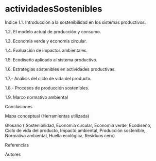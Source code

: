 # actividadesSostenibles

Índice
1.1. Introducción a la sostenibilidad en los sistemas productivos.

1.2. El modelo actual de producción y consumo.

1.3. Economía verde y economía circular.

1.4. Evaluación de impactos ambientales.

1.5. Ecodiseño aplicado al sistema productivo.

1.6. Estrategias sostenibles en actividades productivas.

1.7.- Análisis del ciclo de vida del producto.

1.8.- Procesos de producción sostenibles.

1.9. Marco normativo ambiental

Conclusiones

Mapa conceptual (Herramientas utilizada)

Glosario ( Sostenibilidad, Economía circular, Economía verde, Ecodiseño, Ciclo de vida del producto, Impacto ambiental, Producción sostenible, Normativa  ambiental, Huella ecológica, Residuos cero)

Referencias

Autores
